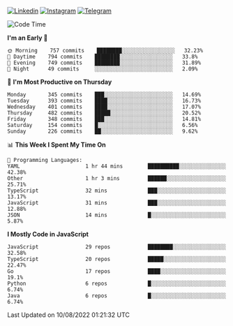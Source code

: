 [![Linkedin](https://img.shields.io/badge/-Archie-blue?style=flat-square&labelColor=gray&logo=Linkedin&logoColor=white&link=https://www.linkedin.com/in/archisdi)](https://www.linkedin.com/in/archisdi)
[![Instagram](https://img.shields.io/badge/-@archisdi-orange?style=flat-square&labelColor=gray&logo=Instagram&logoColor=white&link=https://www.instagram.com/archisdi)](https://www.instagram.com/archisdi)
[![Telegram](https://img.shields.io/badge/-aai-informational?style=flat-square&labelColor=gray&logo=telegram&logoColor=white&link=https://t.me/archisdi)](https://t.me/archisdi)

<!--START_SECTION:waka-->
![Code Time](http://img.shields.io/badge/Code%20Time-0%20secs-blue)

**I'm an Early 🐤** 

```text
🌞 Morning    757 commits    ████████░░░░░░░░░░░░░░░░░   32.23% 
🌆 Daytime    794 commits    ████████░░░░░░░░░░░░░░░░░   33.8% 
🌃 Evening    749 commits    ████████░░░░░░░░░░░░░░░░░   31.89% 
🌙 Night      49 commits     ░░░░░░░░░░░░░░░░░░░░░░░░░   2.09%

```
📅 **I'm Most Productive on Thursday** 

```text
Monday       345 commits    ███░░░░░░░░░░░░░░░░░░░░░░   14.69% 
Tuesday      393 commits    ████░░░░░░░░░░░░░░░░░░░░░   16.73% 
Wednesday    401 commits    ████░░░░░░░░░░░░░░░░░░░░░   17.07% 
Thursday     482 commits    █████░░░░░░░░░░░░░░░░░░░░   20.52% 
Friday       348 commits    ███░░░░░░░░░░░░░░░░░░░░░░   14.81% 
Saturday     154 commits    █░░░░░░░░░░░░░░░░░░░░░░░░   6.56% 
Sunday       226 commits    ██░░░░░░░░░░░░░░░░░░░░░░░   9.62%

```


📊 **This Week I Spent My Time On** 

```text
💬 Programming Languages: 
YAML                     1 hr 44 mins        ██████████░░░░░░░░░░░░░░░   42.38% 
Other                    1 hr 3 mins         ██████░░░░░░░░░░░░░░░░░░░   25.71% 
TypeScript               32 mins             ███░░░░░░░░░░░░░░░░░░░░░░   13.17% 
JavaScript               31 mins             ███░░░░░░░░░░░░░░░░░░░░░░   12.88% 
JSON                     14 mins             █░░░░░░░░░░░░░░░░░░░░░░░░   5.87%

```

**I Mostly Code in JavaScript** 

```text
JavaScript               29 repos            ████████░░░░░░░░░░░░░░░░░   32.58% 
TypeScript               20 repos            █████░░░░░░░░░░░░░░░░░░░░   22.47% 
Go                       17 repos            ████░░░░░░░░░░░░░░░░░░░░░   19.1% 
Python                   6 repos             █░░░░░░░░░░░░░░░░░░░░░░░░   6.74% 
Java                     6 repos             █░░░░░░░░░░░░░░░░░░░░░░░░   6.74%

```



 Last Updated on 10/08/2022 01:21:32 UTC
<!--END_SECTION:waka-->